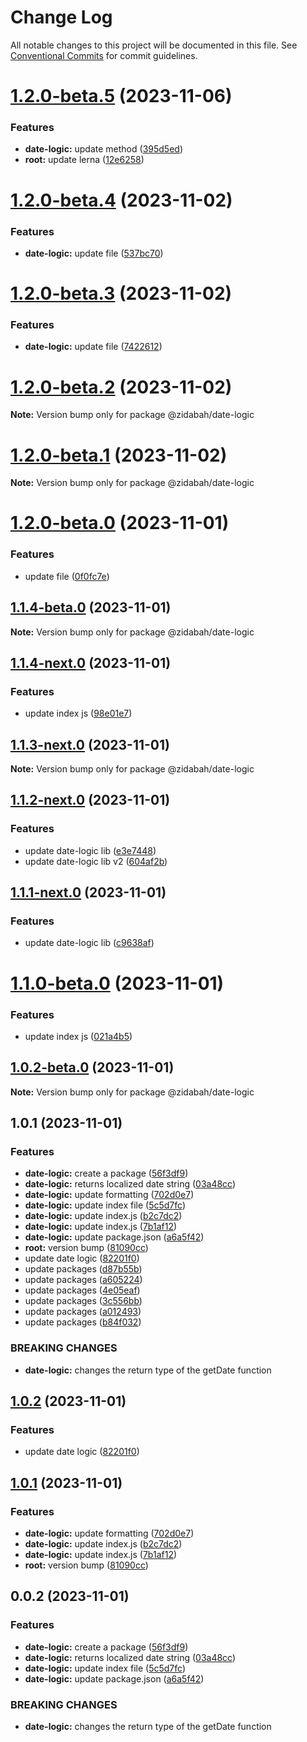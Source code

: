 # Change Log

All notable changes to this project will be documented in this file.
See [Conventional Commits](https://conventionalcommits.org) for commit guidelines.

# [1.2.0-beta.5](https://github.com/zidabah/lerna-v2/compare/@zidabah/date-logic@1.2.0-beta.4...@zidabah/date-logic@1.2.0-beta.5) (2023-11-06)


### Features

* **date-logic:** update method ([395d5ed](https://github.com/zidabah/lerna-v2/commit/395d5edc982467260a2c293b3e4c422562546f1f))
* **root:** update lerna ([12e6258](https://github.com/zidabah/lerna-v2/commit/12e6258f26843b41eabe3306c33a72939a70d2e6))





# [1.2.0-beta.4](https://github.com/zidabah/lerna-v2/compare/@zidabah/date-logic@1.2.0-beta.3...@zidabah/date-logic@1.2.0-beta.4) (2023-11-02)


### Features

* **date-logic:** update file ([537bc70](https://github.com/zidabah/lerna-v2/commit/537bc70e45618118ff8a980050d3a2bc38cabf97))





# [1.2.0-beta.3](https://github.com/zidabah/lerna-v2/compare/@zidabah/date-logic@1.2.0-beta.2...@zidabah/date-logic@1.2.0-beta.3) (2023-11-02)


### Features

* **date-logic:** update file ([7422612](https://github.com/zidabah/lerna-v2/commit/7422612b64ac476e770f3b8d7b27ca576f57e0f1))





# [1.2.0-beta.2](https://github.com/zidabah/lerna-v2/compare/@zidabah/date-logic@1.2.0-beta.1...@zidabah/date-logic@1.2.0-beta.2) (2023-11-02)

**Note:** Version bump only for package @zidabah/date-logic





# [1.2.0-beta.1](https://github.com/zidabah/lerna-v2/compare/@zidabah/date-logic@1.2.0-beta.0...@zidabah/date-logic@1.2.0-beta.1) (2023-11-02)

**Note:** Version bump only for package @zidabah/date-logic





# [1.2.0-beta.0](https://github.com/zidabah/lerna-v2/compare/@zidabah/date-logic@1.1.4-beta.0...@zidabah/date-logic@1.2.0-beta.0) (2023-11-01)


### Features

* update file ([0f0fc7e](https://github.com/zidabah/lerna-v2/commit/0f0fc7e23be6ecb9191848ed8bc6dc150cd2d34f))





## [1.1.4-beta.0](https://github.com/zidabah/lerna-v2/compare/@zidabah/date-logic@1.1.4-next.0...@zidabah/date-logic@1.1.4-beta.0) (2023-11-01)

**Note:** Version bump only for package @zidabah/date-logic





## [1.1.4-next.0](https://github.com/zidabah/lerna-v2/compare/@zidabah/date-logic@1.1.3-next.0...@zidabah/date-logic@1.1.4-next.0) (2023-11-01)


### Features

* update index js ([98e01e7](https://github.com/zidabah/lerna-v2/commit/98e01e74a87e3caf8c5331b561271bb3951f0faa))





## [1.1.3-next.0](https://github.com/zidabah/lerna-v2/compare/@zidabah/date-logic@1.1.2-next.0...@zidabah/date-logic@1.1.3-next.0) (2023-11-01)

**Note:** Version bump only for package @zidabah/date-logic





## [1.1.2-next.0](https://github.com/zidabah/lerna-v2/compare/@zidabah/date-logic@1.1.1-next.0...@zidabah/date-logic@1.1.2-next.0) (2023-11-01)


### Features

* update date-logic lib ([e3e7448](https://github.com/zidabah/lerna-v2/commit/e3e7448211611adc9bfe771970968da79414f7eb))
* update date-logic lib v2 ([604af2b](https://github.com/zidabah/lerna-v2/commit/604af2bcce03855c623c41e29b061cb271e7573c))





## [1.1.1-next.0](https://github.com/zidabah/lerna-v2/compare/@zidabah/date-logic@1.1.0-beta.0...@zidabah/date-logic@1.1.1-next.0) (2023-11-01)


### Features

* update date-logic lib ([c9638af](https://github.com/zidabah/lerna-v2/commit/c9638af6aaa6588cf113111996134e5b6fbf4314))





# [1.1.0-beta.0](https://github.com/zidabah/lerna-v2/compare/@zidabah/date-logic@1.0.2-beta.0...@zidabah/date-logic@1.1.0-beta.0) (2023-11-01)


### Features

* update index js ([021a4b5](https://github.com/zidabah/lerna-v2/commit/021a4b5ddbcaca207dd1110e521944d383351056))





## [1.0.2-beta.0](https://github.com/zidabah/lerna-v2/compare/@zidabah/date-logic@1.0.1...@zidabah/date-logic@1.0.2-beta.0) (2023-11-01)

**Note:** Version bump only for package @zidabah/date-logic





## 1.0.1 (2023-11-01)


### Features

* **date-logic:** create a package ([56f3df9](https://github.com/zidabah/lerna-v2/commit/56f3df9aef8622e4792c2dd584cffddd710a6d72))
* **date-logic:** returns localized date string ([03a48cc](https://github.com/zidabah/lerna-v2/commit/03a48ccae271cd23b885aca552b128ad5701c304))
* **date-logic:** update formatting ([702d0e7](https://github.com/zidabah/lerna-v2/commit/702d0e728e5e4748c6d8144b54dee8f419a443dd))
* **date-logic:** update index file ([5c5d7fc](https://github.com/zidabah/lerna-v2/commit/5c5d7fc92240909990674dd23d85a06c8cb3db97))
* **date-logic:** update index.js ([b2c7dc2](https://github.com/zidabah/lerna-v2/commit/b2c7dc2b261214dd75d1bd7d7f4a802535d95a46))
* **date-logic:** update index.js ([7b1af12](https://github.com/zidabah/lerna-v2/commit/7b1af1242db942fb9e1d787bf7bf6a171fa33345))
* **date-logic:** update package.json ([a6a5f42](https://github.com/zidabah/lerna-v2/commit/a6a5f42df70f995f1adb51d8b8b5e0fd35ced3bc))
* **root:** version bump ([81090cc](https://github.com/zidabah/lerna-v2/commit/81090cc2fb7a327c753ef2f81472f580d1b74171))
* update date logic ([82201f0](https://github.com/zidabah/lerna-v2/commit/82201f02ae4c13b53752a3534af8aa74551c27cd))
* update packages ([d87b55b](https://github.com/zidabah/lerna-v2/commit/d87b55bf154d00f841ce77a2c46399f59bcae4ed))
* update packages ([a605224](https://github.com/zidabah/lerna-v2/commit/a60522431d93ba0d5654a162a37ba8f4ccfaff51))
* update packages ([4e05eaf](https://github.com/zidabah/lerna-v2/commit/4e05eafb1efa41ff51915db2c830da0d88b070f5))
* update packages ([3c556bb](https://github.com/zidabah/lerna-v2/commit/3c556bbb2919447718f3d8143595da5b4683c6a6))
* update packages ([a012493](https://github.com/zidabah/lerna-v2/commit/a012493e7c6aacf9d65d8cc32c5f898370a83222))
* update packages ([b84f032](https://github.com/zidabah/lerna-v2/commit/b84f0328967b82800696f3350a529df7058a262c))


### BREAKING CHANGES

* **date-logic:** changes the return type of the getDate function





## [1.0.2](https://github.com/zidabah/lerna-v2/compare/@zidabah/date-logic@1.0.1...@zidabah/date-logic@1.0.2) (2023-11-01)


### Features

* update date logic ([82201f0](https://github.com/zidabah/lerna-v2/commit/82201f02ae4c13b53752a3534af8aa74551c27cd))





## [1.0.1](https://github.com/zidabah/lerna-v2/compare/@zidabah/date-logic@0.0.2...@zidabah/date-logic@1.0.1) (2023-11-01)


### Features

* **date-logic:** update formatting ([702d0e7](https://github.com/zidabah/lerna-v2/commit/702d0e728e5e4748c6d8144b54dee8f419a443dd))
* **date-logic:** update index.js ([b2c7dc2](https://github.com/zidabah/lerna-v2/commit/b2c7dc2b261214dd75d1bd7d7f4a802535d95a46))
* **date-logic:** update index.js ([7b1af12](https://github.com/zidabah/lerna-v2/commit/7b1af1242db942fb9e1d787bf7bf6a171fa33345))
* **root:** version bump ([81090cc](https://github.com/zidabah/lerna-v2/commit/81090cc2fb7a327c753ef2f81472f580d1b74171))





## 0.0.2 (2023-11-01)


### Features

* **date-logic:** create a package ([56f3df9](https://github.com/zidabah/lerna-v2/commit/56f3df9aef8622e4792c2dd584cffddd710a6d72))
* **date-logic:** returns localized date string ([03a48cc](https://github.com/zidabah/lerna-v2/commit/03a48ccae271cd23b885aca552b128ad5701c304))
* **date-logic:** update index file ([5c5d7fc](https://github.com/zidabah/lerna-v2/commit/5c5d7fc92240909990674dd23d85a06c8cb3db97))
* **date-logic:** update package.json ([a6a5f42](https://github.com/zidabah/lerna-v2/commit/a6a5f42df70f995f1adb51d8b8b5e0fd35ced3bc))


### BREAKING CHANGES

* **date-logic:** changes the return type of the getDate function

